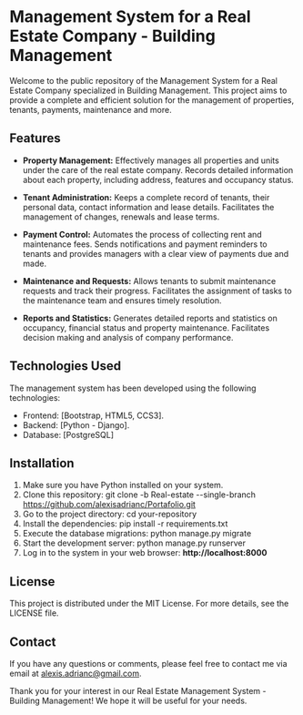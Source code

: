 # Management System for a Real Estate Company - Building Management

Welcome to the public repository of the Management System for a Real Estate Company specialized in Building Management. This project aims to provide a complete and efficient solution for the management of properties, tenants, payments, maintenance and more.

## Features
- **Property Management:** Effectively manages all properties and units under the care of the real estate company. Records detailed information about each property, including address, features and occupancy status.

- **Tenant Administration:** Keeps a complete record of tenants, their personal data, contact information and lease details. Facilitates the management of changes, renewals and lease terms.

- **Payment Control:** Automates the process of collecting rent and maintenance fees. Sends notifications and payment reminders to tenants and provides managers with a clear view of payments due and made.

- **Maintenance and Requests:** Allows tenants to submit maintenance requests and track their progress. Facilitates the assignment of tasks to the maintenance team and ensures timely resolution.

- **Reports and Statistics:** Generates detailed reports and statistics on occupancy, financial status and property maintenance. Facilitates decision making and analysis of company performance.

## Technologies Used
The management system has been developed using the following technologies:

- Frontend: [Bootstrap, HTML5, CCS3].
- Backend: [Python - Django].
- Database: [PostgreSQL]
## Installation
1. Make sure you have Python installed on your system.
1. Clone this repository: git clone -b Real-estate --single-branch https://github.com/alexisadrianc/Portafolio.git 
1. Go to the project directory: cd your-repository
1. Install the dependencies: pip install -r requirements.txt
1. Execute the database migrations: python manage.py migrate
1. Start the development server: python manage.py runserver
1. Log in to the system in your web browser: **http://localhost:8000**

## License
This project is distributed under the MIT License. For more details, see the LICENSE file.

## Contact
If you have any questions or comments, please feel free to contact me via email at alexis.adrianc@gmail.com.

Thank you for your interest in our Real Estate Management System - Building Management! We hope it will be useful for your needs.

